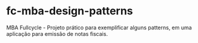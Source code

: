 # fc-mba-design-patterns
MBA Fullcycle - Projeto prático para exemplificar alguns patterns, em uma aplicação para emissão de notas fiscais.
